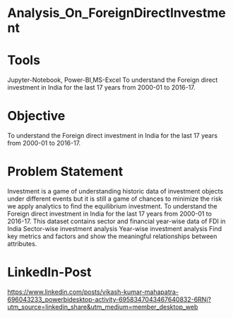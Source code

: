 # Analysis_On_ForeignDirectInvestment
# Tools
Jupyter-Notebook, Power-BI,MS-Excel
To understand the Foreign direct investment in India for the last 17 years from 2000-01 to 2016-17.
# Objective
To understand the Foreign direct investment in India for the last 17 years from 2000-01 to 2016-17.
# Problem Statement
Investment is a game of understanding historic data of investment objects under different events but it is still a game of chances to minimize the risk we apply analytics to find the equilibrium investment. To understand the Foreign direct investment in India for the last 17 years from 2000-01 to 2016-17. This dataset contains sector and financial year-wise data of FDI in India Sector-wise investment analysis Year-wise investment analysis Find key metrics and factors and show the meaningful relationships between attributes.
# LinkedIn-Post
https://www.linkedin.com/posts/vikash-kumar-mahapatra-696043233_powerbidesktop-activity-6958347043467640832-6RNj?utm_source=linkedin_share&utm_medium=member_desktop_web
